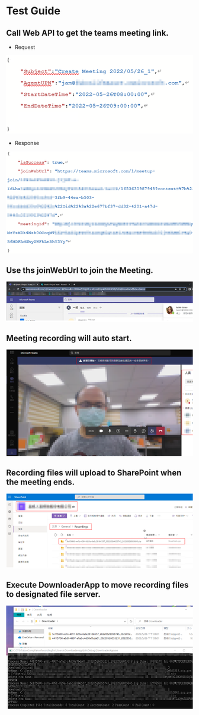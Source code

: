 # Test Guide

## Call Web API to  get the teams meeting link.

* Request

![TG1.png](images/TG1.png)

* Response

![TG2.png](images/TG2.png)

## Use ths joinWebUrl to join the Meeting.

![TG3.png](images/TG3.png)

## Meeting recording will auto start.

![TG4.png](images/TG4.png)

## Recording files will upload to SharePoint when the meeting ends.

![TG5.png](images/TG5.png)

## Execute DownloaderApp to move recording files to designated file server.

![TG6.png](images/TG6.png)
